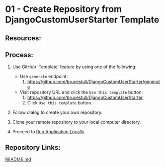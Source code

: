 # 01 - Create Repository from DjangoCustomUserStarter Template

## Resources:

## Process:

1. Use GitHub 'Template' feature by using one of the following:
    * Use `generate` endpoint:
        1. https://github.com/brucestull/DjangoCustomUserStarter/generate
    * Visit repository URL and click the `Use this template` button:
        1. https://github.com/brucestull/DjangoCustomUserStarter
        1. Click `Use this template` button.

1. Follow dialog to create your own repository.

1. Clone your remote repository to your local computer directory.

1. Proceed to [Run Application Locally](02_run_application_locally.md).


## Repository Links:
[README.md](../README.md)